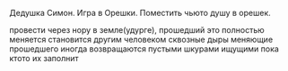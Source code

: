 Дедушка Симон. Игра в Орешки. Поместить чьюто душу в орешек.

провести через нору в земле(удурге), прошедший это полностью меняется становится другим человеком
сквозные дыры меняющие прошедшего
иногда возвращаются пустыми шкурами ищущими пока ктото их заполнит
